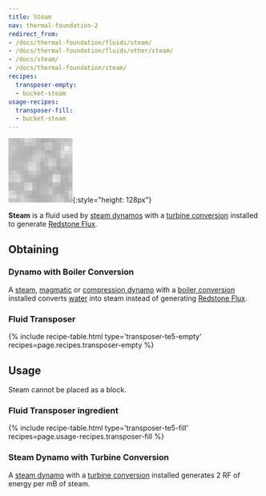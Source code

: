 ```yaml
---
title: Steam
nav: thermal-foundation-2
redirect_from:
- /docs/thermal-foundation/fluids/steam/
- /docs/thermal-foundation/fluids/other/steam/
- /docs/steam/
- /docs/thermal-foundation/steam/
recipes:
  transposer-empty:
  - bucket-steam
usage-recipes:
  transposer-fill:
  - bucket-steam
---
```


![Steam](/assets/images/thermal-foundation-2/steam.gif){:style="height: 128px"}


**Steam** is a fluid used by [steam dynamos](/docs/thermal-expansion-5/steam-dynamo/) with a
[turbine conversion](/docs/thermal-expansion-5/augment-turbine-conversion/) installed to generate
[Redstone Flux](/docs/redstone-flux/).


Obtaining
---------

### Dynamo with Boiler Conversion
A [steam](/docs/thermal-expansion-5/steam-dynamo/), [magmatic](/docs/thermal-expansion-5/magmatic-dynamo/) or
[compression dynamo](/docs/thermal-expansion-5/compression-dynamo/) with a [boiler
conversion](/docs/thermal-expansion-5/augment-boiler-conversion/) installed converts
[water](https://minecraft.gamepedia.com/Water) into steam instead of generating
[Redstone Flux](/docs/redstone-flux/).

### Fluid Transposer
{% include recipe-table.html type='transposer-te5-empty' recipes=page.recipes.transposer-empty %}


Usage
-----

Steam cannot be placed as a block.

### Fluid Transposer ingredient
{% include recipe-table.html type='transposer-te5-fill' recipes=page.usage-recipes.transposer-fill %}

### Steam Dynamo with Turbine Conversion
A [steam dynamo](/docs/thermal-expansion-5/steam-dynamo/) with a [turbine
conversion](/docs/thermal-expansion-5/augment-turbine-conversion/) installed generates 2 RF of
energy per mB of steam.
